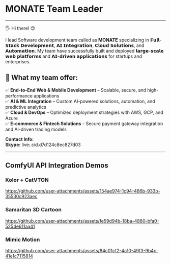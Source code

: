 # MONATE Team Leader

---

🖐 Hi there! 😊

I lead Software development team called as **MONATE** specializing in 𝗙𝘂𝗹𝗹-𝗦𝘁𝗮𝗰𝗸 𝗗𝗲𝘃𝗲𝗹𝗼𝗽𝗺𝗲𝗻𝘁, 𝗔𝗜 𝗜𝗻𝘁𝗲𝗴𝗿𝗮𝘁𝗶𝗼𝗻, 𝗖𝗹𝗼𝘂𝗱 𝗦𝗼𝗹𝘂𝘁𝗶𝗼𝗻𝘀, and 𝗔𝘂𝘁𝗼𝗺𝗮𝘁𝗶𝗼𝗻. My team have successfully built and deployed 𝗹𝗮𝗿𝗴𝗲-𝘀𝗰𝗮𝗹𝗲 𝘄𝗲𝗯 𝗽𝗹𝗮𝘁𝗳𝗼𝗿𝗺𝘀 and 𝗔𝗜-𝗱𝗿𝗶𝘃𝗲𝗻 𝗮𝗽𝗽𝗹𝗶𝗰𝗮𝘁𝗶𝗼𝗻𝘀 for startups and enterprises.

## 🚀 What my team offer:</br>
✅ **End-to-End Web & Mobile Development** – Scalable, secure, and high-performance applications<br />
✅ **AI & ML Integration** – Custom AI-powered solutions, automation, and predictive analytics<br />
✅ **Cloud & DevOps** – Optimized deployment strategies with AWS, GCP, and Azure<br />
✅ **E-commerce & Fintech Solutions** – Secure payment gateway integration and AI-driven trading models<br />

**Contact Info:**  
**Skype:** live:.cid.d7d124c8ec827d03  

---

## ComfyUI API Integration Demos

### Kolor + CatVTON

https://github.com/user-attachments/assets/154ae974-1c94-486b-933b-35530c923aec

### Samaritan 3D Cartoon

https://github.com/user-attachments/assets/fe59d94b-18ba-4880-bfa0-5254e611aa41

### Mimic Motion

https://github.com/user-attachments/assets/84c01cf2-4a10-49f3-9b4c-41e1c7115814
